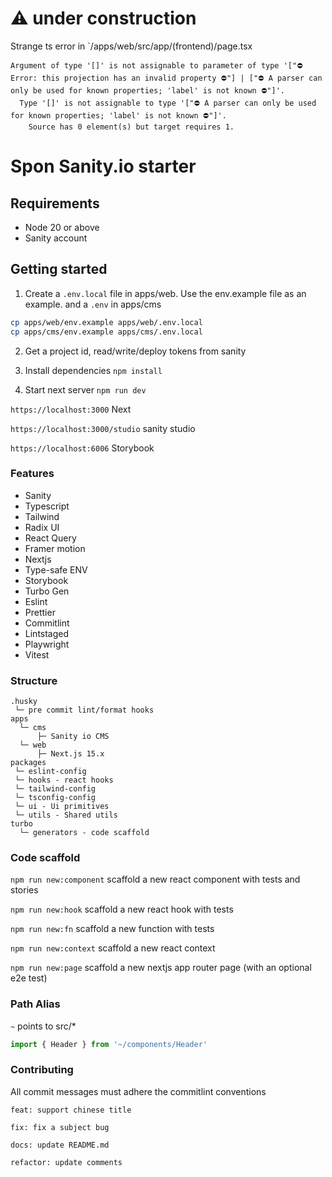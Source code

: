 # ⚠️ under construction

Strange ts error in `/apps/web/src/app/(frontend)/page.tsx

```
Argument of type '[]' is not assignable to parameter of type '["⛔️ Error: this projection has an invalid property ⛔️"] | ["⛔️ A parser can only be used for known properties; 'label' is not known ⛔️"]'.
  Type '[]' is not assignable to type '["⛔️ A parser can only be used for known properties; 'label' is not known ⛔️"]'.
    Source has 0 element(s) but target requires 1.
```

# Spon Sanity.io starter

## Requirements

- Node 20 or above
- Sanity account

## Getting started

1. Create a `.env.local` file in apps/web. Use the env.example file as an example. and a `.env` in apps/cms

```bash
cp apps/web/env.example apps/web/.env.local
cp apps/cms/env.example apps/cms/.env.local
```

2. Get a project id, read/write/deploy tokens from sanity

3. Install dependencies `npm install`

4. Start next server `npm run dev`

`https://localhost:3000` Next

`https://localhost:3000/studio` sanity studio

`https://localhost:6006` Storybook

### Features

- Sanity
- Typescript
- Tailwind
- Radix UI
- React Query
- Framer motion
- Nextjs
- Type-safe ENV
- Storybook
- Turbo Gen
- Eslint
- Prettier
- Commitlint
- Lintstaged
- Playwright
- Vitest

### Structure

```
.husky
 └─ pre commit lint/format hooks
apps
  └─ cms
      ├─ Sanity io CMS
  └─ web
      ├─ Next.js 15.x
packages
 └─ eslint-config
 └─ hooks - react hooks
 └─ tailwind-config
 └─ tsconfig-config
 └─ ui - Ui primitives
 └─ utils - Shared utils
turbo
  └─ generators - code scaffold
```

### Code scaffold

`npm run new:component` scaffold a new react component with tests and stories

`npm run new:hook` scaffold a new react hook with tests

`npm run new:fn` scaffold a new function with tests

`npm run new:context` scaffold a new react context

`npm run new:page` scaffold a new nextjs app router page (with an optional e2e test)

### Path Alias

`~` points to src/\*

```javascript
import { Header } from '~/components/Header'
```

### Contributing

All commit messages must adhere the commitlint conventions

```base
feat: support chinese title

fix: fix a subject bug

docs: update README.md

refactor: update comments
```
